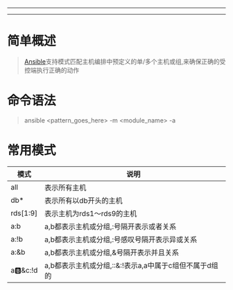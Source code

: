 ----

----

# 简单概述

> [Ansible](https://www.ansible.com/)支持模式匹配主机编排中预定义的单/多个主机或组,来确保正确的受控端执行正确的动作

# 命令语法

> ansible <pattern_goes_here> -m <module_name> -a <arguments>

# 常用模式

| 模式      | 说明                                                   |
| --------- | ------------------------------------------------------ |
| all       | 表示所有主机                                           |
| db*       | 表示所有以db开头的主机                                 |
| rds[1:9]  | 表示主机为rds1～rds9的主机                             |
| a:b       | a,b都表示主机或分组,:号隔开表示或者关系                |
| a:!b      | a,b都表示主机或分组,:号感叹号隔开表示异或关系          |
| a:&b      | a,b都表示主机或分组,&号隔开表示并且关系                |
| a:b:&c:!d | a,b都表示主机或分组,::&:!表示a,a中属于c组但不属于d组的 |

